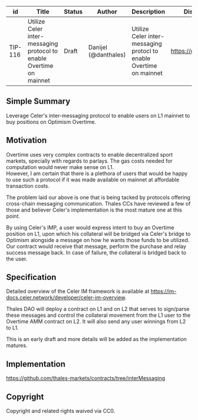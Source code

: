 | id | Title | Status | Author | Description | Discussions to | Created |
| ----------- | ----------- | ----------- | ----------- | ----------- | ----------- | ----------- |
| TIP-116 | Utilize Celer inter-messaging protocol to enable Overtime on mainnet| Draft | Danijel (@danthales) |   Utilize Celer inter-messaging protocl to enable Overtime on mainnet| https://discord.gg/thales | 2022-12-17
 
## Simple Summary
Leverage Celer's inter-messaging protocol to enable users on L1 mainnet to buy positions on Optimism Overtime. 
 
## Motivation

Overtime uses very complex contracts to enable decentralized sport markets, specially with regards to parlays. The gas costs needed for computation would never make sense on L1.  
However, I am certain that there is a plethora of users that would be happy to use such a protocol if it was made available on mainnet at affordable transaction costs.  

The problem laid our above is one that is being tacked by protocols offering cross-chain messaging communication. Thales CCs have reviewed a few of those and believer Celer's implementation is the most mature one at this point.  

By using Celer's IMP, a user would express intent to buy an Overtime position on L1, upon which his collateral will be bridged via Celer's bridge to Optimism alongside a message on how he wants those funds to be utilized. Our contract would receive that message, perform the purchase and relay success message back. In case of failure, the collateral is bridged back to the user.
    
## Specification
Detailed overview of the Celer IM framework is available at https://im-docs.celer.network/developer/celer-im-overview.  

Thales DAO will deploy a contract on L1 and on L2 that serves to sign/parse these messages and control the collateral movement from the L1 user to the Overtime AMM contract on L2. It will also send any user winnings from L2 to L1. 

This is an early draft and more details will be added as the implementation matures.

## Implementation  
https://github.com/thales-markets/contracts/tree/interMessaging
 
## Copyright
 
Copyright and related rights waived via CC0.

